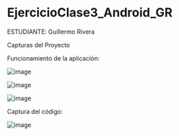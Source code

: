 # EjercicioClase3_Android_GR

ESTUDIANTE: Guillermo Rivera

Capturas del Proyecto

Funcionamiento de la aplicación:

![image](https://user-images.githubusercontent.com/66130599/130711517-8f059d43-a869-4660-b45a-ff8f4ab1d895.png)

![image](https://user-images.githubusercontent.com/66130599/130711572-882c1bba-8d97-406f-9fbf-ae56e6013e3c.png)

![image](https://user-images.githubusercontent.com/66130599/130711596-158b03ef-fb2d-4895-9bb9-ae8ba3109af6.png)


Captura del código:

![image](https://user-images.githubusercontent.com/66130599/130710776-30c54623-432c-4d24-b9bd-8a6ecfd8126d.png)

